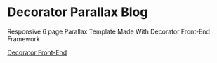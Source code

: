 Decorator Parallax Blog
=========

Responsive 6 page Parallax Template Made With Decorator Front-End Framework

 [Decorator Front-End](http://decorator.codable.org) 
